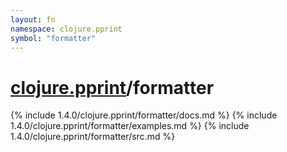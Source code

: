 ```yaml
---
layout: fn
namespace: clojure.pprint
symbol: "formatter"
---
```


# [clojure.pprint](../)/formatter

{% include 1.4.0/clojure.pprint/formatter/docs.md %}
{% include 1.4.0/clojure.pprint/formatter/examples.md %}
{% include 1.4.0/clojure.pprint/formatter/src.md %}

